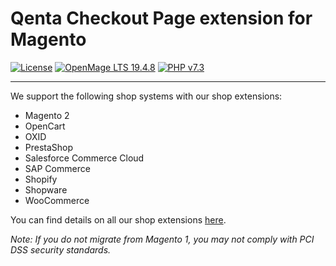 # Qenta Checkout Page extension for Magento

[![License](https://img.shields.io/badge/license-GPLv2-blue.svg)](https://raw.githubusercontent.com/qenta/Magento-WCP/master/LICENSE)
[![OpenMage LTS 19.4.8](https://img.shields.io/badge/OpenMage_LTS-19.4.8-green.svg)](https://www.magento.com/)
[![PHP v7.3](https://img.shields.io/badge/php-v7.3-yellow.svg)](http://www.php.net)

----

We support the following shop systems with our shop extensions:
* Magento 2
* OpenCart
* OXID
* PrestaShop
* Salesforce Commerce Cloud
* SAP Commerce
* Shopify
* Shopware
* WooCommerce

You can find details on all our shop extensions [here](https://guides.qenta.com).

*Note: If you do not migrate from Magento 1, you may not comply with PCI DSS security standards.*

